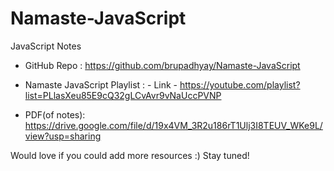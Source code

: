 # Namaste-JavaScript
JavaScript Notes

- GitHub Repo : https://github.com/brupadhyay/Namaste-JavaScript

- Namaste JavaScript Playlist :
      - Link - https://youtube.com/playlist?list=PLlasXeu85E9cQ32gLCvAvr9vNaUccPVNP
          
- PDF(of notes): https://drive.google.com/file/d/19x4VM_3R2u186rT1Ulj3I8TEUV_WKe9L/view?usp=sharing

Would love if you could add more resources :)
Stay tuned!
